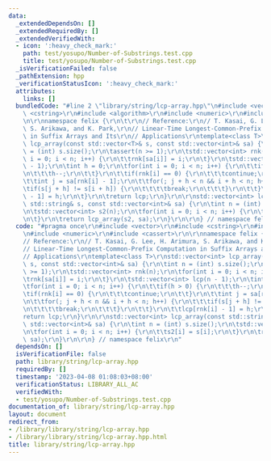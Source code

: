 ```yaml
---
data:
  _extendedDependsOn: []
  _extendedRequiredBy: []
  _extendedVerifiedWith:
  - icon: ':heavy_check_mark:'
    path: test/yosupo/Number-of-Substrings.test.cpp
    title: test/yosupo/Number-of-Substrings.test.cpp
  _isVerificationFailed: false
  _pathExtension: hpp
  _verificationStatusIcon: ':heavy_check_mark:'
  attributes:
    links: []
  bundledCode: "#line 2 \"library/string/lcp-array.hpp\"\n#include <vector>\r\n#include\
    \ <cstring>\r\n#include <algorithm>\r\n#include <numeric>\r\n#include <cassert>\r\
    \n\r\nnamespace felix {\r\n\t\r\n// Reference:\r\n// T. Kasai, G. Lee, H. Arimura,\
    \ S. Arikawa, and K. Park,\r\n// Linear-Time Longest-Common-Prefix Computation\
    \ in Suffix Arrays and Its\r\n// Applications\r\ntemplate<class T>\r\nstd::vector<int>\
    \ lcp_array(const std::vector<T>& s, const std::vector<int>& sa) {\r\n\tint n\
    \ = (int) s.size();\r\n\tassert(n >= 1);\r\n\tstd::vector<int> rnk(n);\r\n\tfor(int\
    \ i = 0; i < n; i++) {\r\n\t\trnk[sa[i]] = i;\r\n\t}\r\n\tstd::vector<int> lcp(n\
    \ - 1);\r\n\tint h = 0;\r\n\tfor(int i = 0; i < n; i++) {\r\n\t\tif(h > 0) {\r\
    \n\t\t\th--;\r\n\t\t}\r\n\t\tif(rnk[i] == 0) {\r\n\t\t\tcontinue;\r\n\t\t}\r\n\
    \t\tint j = sa[rnk[i] - 1];\r\n\t\tfor(; j + h < n && i + h < n; h++) {\r\n\t\t\
    \tif(s[j + h] != s[i + h]) {\r\n\t\t\t\tbreak;\r\n\t\t\t}\r\n\t\t}\r\n\t\tlcp[rnk[i]\
    \ - 1] = h;\r\n\t}\r\n\treturn lcp;\r\n}\r\n\r\nstd::vector<int> lcp_array(const\
    \ std::string& s, const std::vector<int>& sa) {\r\n\tint n = (int) s.size();\r\
    \n\tstd::vector<int> s2(n);\r\n\tfor(int i = 0; i < n; i++) {\r\n\t\ts2[i] = s[i];\r\
    \n\t}\r\n\treturn lcp_array(s2, sa);\r\n}\r\n\r\n} // namespace felix\r\n"
  code: "#pragma once\r\n#include <vector>\r\n#include <cstring>\r\n#include <algorithm>\r\
    \n#include <numeric>\r\n#include <cassert>\r\n\r\nnamespace felix {\r\n\t\r\n\
    // Reference:\r\n// T. Kasai, G. Lee, H. Arimura, S. Arikawa, and K. Park,\r\n\
    // Linear-Time Longest-Common-Prefix Computation in Suffix Arrays and Its\r\n\
    // Applications\r\ntemplate<class T>\r\nstd::vector<int> lcp_array(const std::vector<T>&\
    \ s, const std::vector<int>& sa) {\r\n\tint n = (int) s.size();\r\n\tassert(n\
    \ >= 1);\r\n\tstd::vector<int> rnk(n);\r\n\tfor(int i = 0; i < n; i++) {\r\n\t\
    \trnk[sa[i]] = i;\r\n\t}\r\n\tstd::vector<int> lcp(n - 1);\r\n\tint h = 0;\r\n\
    \tfor(int i = 0; i < n; i++) {\r\n\t\tif(h > 0) {\r\n\t\t\th--;\r\n\t\t}\r\n\t\
    \tif(rnk[i] == 0) {\r\n\t\t\tcontinue;\r\n\t\t}\r\n\t\tint j = sa[rnk[i] - 1];\r\
    \n\t\tfor(; j + h < n && i + h < n; h++) {\r\n\t\t\tif(s[j + h] != s[i + h]) {\r\
    \n\t\t\t\tbreak;\r\n\t\t\t}\r\n\t\t}\r\n\t\tlcp[rnk[i] - 1] = h;\r\n\t}\r\n\t\
    return lcp;\r\n}\r\n\r\nstd::vector<int> lcp_array(const std::string& s, const\
    \ std::vector<int>& sa) {\r\n\tint n = (int) s.size();\r\n\tstd::vector<int> s2(n);\r\
    \n\tfor(int i = 0; i < n; i++) {\r\n\t\ts2[i] = s[i];\r\n\t}\r\n\treturn lcp_array(s2,\
    \ sa);\r\n}\r\n\r\n} // namespace felix\r\n"
  dependsOn: []
  isVerificationFile: false
  path: library/string/lcp-array.hpp
  requiredBy: []
  timestamp: '2023-04-08 01:08:03+08:00'
  verificationStatus: LIBRARY_ALL_AC
  verifiedWith:
  - test/yosupo/Number-of-Substrings.test.cpp
documentation_of: library/string/lcp-array.hpp
layout: document
redirect_from:
- /library/library/string/lcp-array.hpp
- /library/library/string/lcp-array.hpp.html
title: library/string/lcp-array.hpp
---
```

